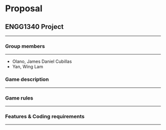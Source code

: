 # Proposal
## ENGG1340 Project
***
### Group members
---
- Olano, James Daniel Cubillas
- Yan, Wing Lam

### Game description
---
### Game rules
---
### Features & Coding requirements
---
